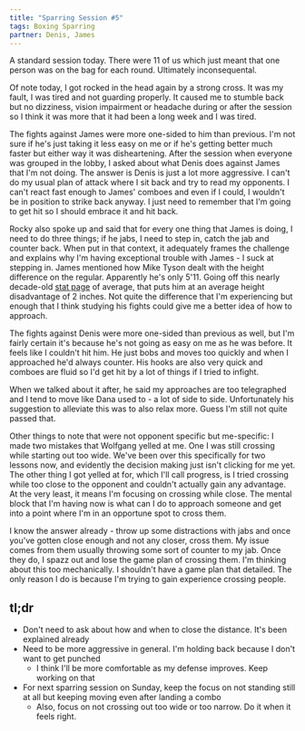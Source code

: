 ```yaml
---
title: "Sparring Session #5"
tags: Boxing Sparring
partner: Denis, James
---
```


A standard session today. There were 11 of us which just meant that one person was on the bag for each round. Ultimately inconsequental.

Of note today, I got rocked in the head again by a strong cross. 
It was my fault, I was tired and not guarding properly. 
It caused me to stumble back but no dizziness, vision impairment or headache during or after the session so I think it was more that it had been a long week and I was tired.

The fights against James were more one-sided to him than previous. 
I'm not sure if he's just taking it less easy on me or if he's getting better much faster but either way it was disheartening.
After the session when everyone was grouped in the lobby, I asked about what Denis does against James that I'm not doing. 
The answer is Denis is just a lot more aggressive. I can't do my usual plan of attack where I sit back and try to read my opponents. 
I can't react fast enough to James' comboes and even if I could, I wouldn't be in position to strike back anyway. 
I just need to remember that I'm going to get hit so I should embrace it and hit back.

Rocky also spoke up and said that for every one thing that James is doing, I need to do three things; if he jabs, I need to step in, catch the jab and counter back.
When put in that context, it adequately frames the challenge and explains why I'm having exceptional trouble with James - I suck at stepping in.
James mentioned how Mike Tyson dealt with the height difference on the regular. Apparently he's only 5'11.
Going off this nearly decade-old [stat page](https://www.fightmatrix.com/2012/09/11/stat-of-the-day-average-height-at-each-weight-division/) of average, that puts him at an average height disadvantage of 2 inches.
Not quite the difference that I'm experiencing but enough that I think studying his fights could give me a better idea of how to approach.

The fights against Denis were more one-sided than previous as well, but I'm fairly certain it's because he's not going as easy on me as he was before.
It feels like I couldn't hit him. He just bobs and moves too quickly and when I approached he'd always counter. 
His hooks are also very quick and comboes are fluid so I'd get hit by a lot of things if I tried to infight. 

When we talked about it after, he said my approaches are too telegraphed and I tend to move like Dana used to - a lot of side to side.
Unfortunately his suggestion to alleviate this was to also relax more. 
Guess I'm still not quite passed that.

Other things to note that were not opponent specific but me-specific: I made two mistakes that Wolfgang yelled at me.
One I was still crossing while starting out too wide. 
We've been over this specifically for two lessons now, and evidently the decision making just isn't clicking for me yet.
The other thing I got yelled at for, which I'll call progress, is I tried crossing while too close to the opponent and couldn't actually gain any advantage.
At the very least, it means I'm focusing on crossing while close. 
The mental block that I'm having now is what can I do to approach someone and get into a point where I'm in an opportune spot to cross them.

I know the answer already - throw up some distractions with jabs and once you've gotten close enough and not any closer, cross them. 
My issue comes from them usually throwing some sort of counter to my jab.
Once they do, I spazz out and lose the game plan of crossing them.
I'm thinking about this too mechanically. I shouldn't have a game plan that detailed.
The only reason I do is because I'm trying to gain experience crossing people.

## tl;dr

* Don't need to ask about how and when to close the distance. It's been explained already
* Need to be more aggressive in general. I'm holding back because I don't want to get punched
  * I think I'll be more comfortable as my defense improves. Keep working on that 
* For next sparring session on Sunday, keep the focus on not standing still at all but keeping moving even after landing a combo
  * Also, focus on not crossing out too wide or too narrow. Do it when it feels right.
